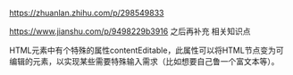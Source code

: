 https://zhuanlan.zhihu.com/p/298549833 

https://www.jianshu.com/p/9498229b3916
之后再补充 相关知识点 



HTML元素中有个特殊的属性contentEditable，此属性可以将HTML节点变为可编辑的元素，以实现某些需要特殊输入需求（比如想要自己鲁一个富文本等）。

